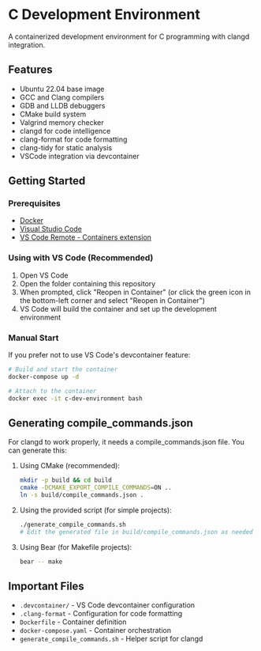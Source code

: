 # C Development Environment

A containerized development environment for C programming with clangd integration.

## Features

- Ubuntu 22.04 base image
- GCC and Clang compilers
- GDB and LLDB debuggers
- CMake build system
- Valgrind memory checker
- clangd for code intelligence
- clang-format for code formatting
- clang-tidy for static analysis
- VSCode integration via devcontainer

## Getting Started

### Prerequisites

- [Docker](https://www.docker.com/get-started)
- [Visual Studio Code](https://code.visualstudio.com/)
- [VS Code Remote - Containers extension](https://marketplace.visualstudio.com/items?itemName=ms-vscode-remote.remote-containers)

### Using with VS Code (Recommended)

1. Open VS Code
2. Open the folder containing this repository
3. When prompted, click "Reopen in Container" (or click the green icon in the bottom-left corner and select "Reopen in Container")
4. VS Code will build the container and set up the development environment

### Manual Start

If you prefer not to use VS Code's devcontainer feature:

```bash
# Build and start the container
docker-compose up -d

# Attach to the container
docker exec -it c-dev-environment bash
```

## Generating compile_commands.json

For clangd to work properly, it needs a compile_commands.json file. You can generate this:

1. Using CMake (recommended):
   ```bash
   mkdir -p build && cd build
   cmake -DCMAKE_EXPORT_COMPILE_COMMANDS=ON ..
   ln -s build/compile_commands.json .
   ```

2. Using the provided script (for simple projects):
   ```bash
   ./generate_compile_commands.sh
   # Edit the generated file in build/compile_commands.json as needed
   ```

3. Using Bear (for Makefile projects):
   ```bash
   bear -- make
   ```

## Important Files

- `.devcontainer/` - VS Code devcontainer configuration
- `.clang-format` - Configuration for code formatting
- `Dockerfile` - Container definition
- `docker-compose.yaml` - Container orchestration
- `generate_compile_commands.sh` - Helper script for clangd
